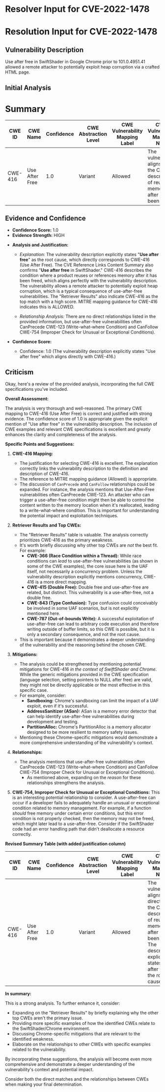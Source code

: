 # Resolver Input for CVE-2022-1478

# Resolution Input for CVE-2022-1478

## Vulnerability Description
Use after free in SwiftShader in Google Chrome prior to 101.0.4951.41 allowed a remote attacker to potentially exploit heap corruption via a crafted HTML page.

## Initial Analysis
# Summary
| CWE ID | CWE Name | Confidence | CWE Abstraction Level | CWE Vulnerability Mapping Label | CWE-Vulnerability Mapping Notes |
|---|---|---|---|---|---|
| CWE-416 | Use After Free | 1.0 | Variant | Allowed | The vulnerability aligns with the CWE description of reusing memory after it has been freed. |

## Evidence and Confidence

*   **Confidence Score:** 1.0
*   **Evidence Strength:** HIGH

- **Analysis and Justification:**  
  - *Explanation:* The vulnerability description explicitly states "**Use after free**" as the root cause, which directly corresponds to CWE-416 (Use After Free). The CVE Reference Links Content Summary also confirms "**Use after free** in SwiftShader." CWE-416 describes the condition where a product reuses or references memory after it has been freed, which aligns perfectly with the vulnerability description. The vulnerability allows a remote attacker to potentially exploit heap corruption, which is a typical consequence of use-after-free vulnerabilities. The "Retriever Results" also indicate CWE-416 as the top match with a high score. MITRE mapping guidance for CWE-416 indicates this is ALLOWED.
  
  - *Relationship Analysis:* There are no direct relationships listed in the provided information, but use-after-free vulnerabilities often CanPrecede CWE-123 (Write-what-where Condition) and CanFollow CWE-754 (Improper Check for Unusual or Exceptional Conditions).

- **Confidence Score:**  
  - Confidence: 1.0 (The vulnerability description explicitly states "Use after free" which aligns directly with CWE-416.)

## Criticism
Okay, here's a review of the provided analysis, incorporating the full CWE specifications you've included.

**Overall Assessment:**

The analysis is very thorough and well-reasoned. The primary CWE mapping to CWE-416 (Use After Free) is correct and justified with strong evidence. The confidence score of 1.0 is appropriate given the explicit mention of "Use after free" in the vulnerability description. The inclusion of CWE examples and relevant CWE specifications is excellent and greatly enhances the clarity and completeness of the analysis.

**Specific Points and Suggestions:**

1.  **CWE-416 Mapping:**

    *   The justification for selecting CWE-416 is excellent. The explanation correctly links the vulnerability description to the definition and description of CWE-416.
    *   The reference to MITRE mapping guidance (Allowed) is appropriate.
    *   The discussion of `CanPrecede` and `CanFollow` relationships could be expanded.  For instance, the analysis mentions that Use-After-Free vulnerabilities often CanPrecede CWE-123. An attacker who can trigger a use-after-free condition might then be able to control the content written to the memory location when it's reallocated, leading to a write-what-where condition. This is important for understanding the potential impact and exploitation techniques.

2.  **Retriever Results and Top CWEs:**

    *   The "Retriever Results" table is valuable. The analysis correctly prioritizes CWE-416 as the primary weakness.
    *   It's worth briefly discussing why other top CWEs are *not* the best fit. For example:
        *   **CWE-366 (Race Condition within a Thread):**  While race conditions can *lead* to use-after-free vulnerabilities (as shown in some of the CWE examples), the core issue here is the UAF itself, not necessarily a concurrency problem. Unless the vulnerability description explicitly mentions concurrency, CWE-416 is a more direct mapping.
        *   **CWE-415 (Double Free):** Double free and use-after-free are related, but distinct. This vulnerability is a use-after-free, not a double free.
        *   **CWE-843 (Type Confusion):** Type confusion could conceivably be involved in some UAF scenarios, but is not explicitly mentioned here.
        *   **CWE-787 (Out-of-bounds Write):** A successful exploitation of use-after-free can lead to arbitrary code execution and therefore writing outside of buffer limits, so this CWE is possible, but it is only a secondary consequence, and not the root cause.
    *   This is important because it demonstrates a deeper understanding of the vulnerability and the reasoning behind the chosen CWE.

3.  **Mitigations:**

    *   The analysis could be strengthened by mentioning potential mitigations for CWE-416 *in the context of SwiftShader and Chrome*. While the generic mitigations provided in the CWE specification (language selection, setting pointers to NULL after free) are valid, they might not be directly applicable or the most effective in this specific case.
    *   For example, consider:
        *   **Sandboxing:**  Chrome's sandboxing can limit the impact of a UAF exploit, even if it's successful.
        *   **AddressSanitizer (ASan):**  ASan is a memory error detector that can help identify use-after-free vulnerabilities during development and testing.
        *   **PartitionAlloc:** Chrome's PartitionAlloc is a memory allocator designed to be more resilient to memory safety issues.
    *   Mentioning these Chrome-specific mitigations would demonstrate a more comprehensive understanding of the vulnerability's context.

4.  **Relationships:**

    *   The analysis mentions that use-after-free vulnerabilities often CanPrecede CWE-123 (Write-what-where Condition) and CanFollow CWE-754 (Improper Check for Unusual or Exceptional Conditions).
        * As mentioned above, expanding on the *reason* for these relationships strengthens the analysis.

5.  **CWE-754, Improper Check for Unusual or Exceptional Conditions:** This is an interesting potential relationship to consider. A use-after-free can occur if a developer fails to adequately handle an unusual or exceptional condition related to memory management. For example, if a function *should* free memory under certain error conditions, but this error condition is not properly checked, then the memory may not be freed, which might later lead to a use-after-free. Consider if the SwiftShader code had an error handling path that didn't deallocate a resource correctly.

**Revised Summary Table (with added justification column)**

| CWE ID | CWE Name | Confidence | CWE Abstraction Level | CWE Vulnerability Mapping Label | CWE-Vulnerability Mapping Notes |
|---|---|---|---|---|---|
| CWE-416 | Use After Free | 1.0 | Variant | Allowed | The vulnerability aligns directly with the CWE description of reusing memory after it has been freed. The description explicitly states "Use after free" as the root cause.|

**In summary:**

This is a strong analysis. To further enhance it, consider:

*   Expanding on the "Retriever Results" by briefly explaining why the other top CWEs aren't the primary issue.
*   Providing more specific examples of how the identified CWEs relate to the SwiftShader/Chrome environment.
*   Discussing Chrome-specific mitigations that are relevant to the identified weakness.
*   Elaborate on the relationships to other CWEs with specific examples related to the vulnerability.

By incorporating these suggestions, the analysis will become even more comprehensive and demonstrate a deeper understanding of the vulnerability's context and potential impact.

Consider both the direct matches and the relationships between CWEs
when making your final determination.
        